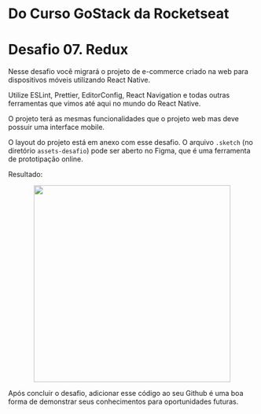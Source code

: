 # Do Curso GoStack da Rocketseat

# Desafio 07. Redux

Nesse desafio você migrará o projeto de e-commerce criado na web para dispositivos móveis utilizando React Native.

Utilize ESLint, Prettier, EditorConfig, React Navigation e todas outras ferramentas que vimos até aqui no mundo do React Native.

O projeto terá as mesmas funcionalidades que o projeto web mas deve possuir uma interface mobile.

O layout do projeto está em anexo com esse desafio. O arquivo `.sketch` (no diretório `assets-desafio`) pode ser aberto no Figma, que é uma ferramenta de prototipação online.

Resultado:

<center>
<img src="modulo07.gif" height="400">
</center>



Após concluir o desafio, adicionar esse código ao seu Github é uma boa forma de demonstrar seus conhecimentos para oportunidades futuras.


